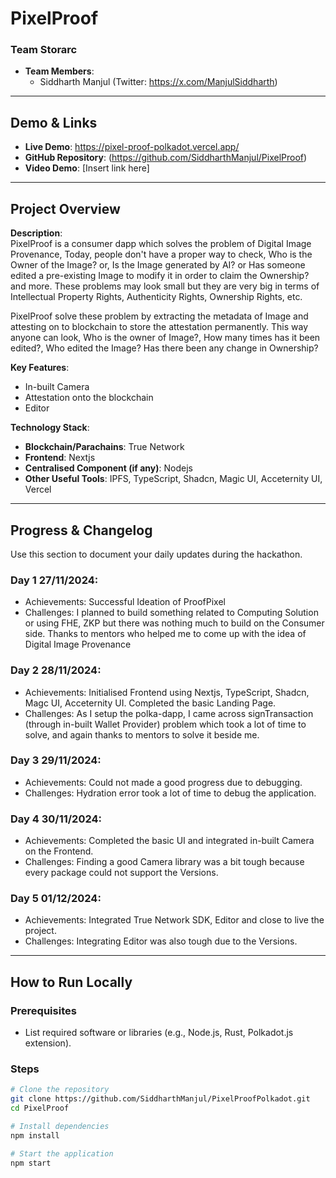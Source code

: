# PixelProof

### Team Storarc
- **Team Members**:  
  - Siddharth Manjul (Twitter: https://x.com/ManjulSiddharth)

---

## Demo & Links

- **Live Demo**: https://pixel-proof-polkadot.vercel.app/ 
- **GitHub Repository**: (https://github.com/SiddharthManjul/PixelProof)  
- **Video Demo**: [Insert link here]  

---

## Project Overview

**Description**:  
PixelProof is a consumer dapp which solves the problem of Digital Image Provenance, Today, people don't have a proper way to check, Who is the Owner of the Image? or, Is the Image generated by AI? or Has someone edited a pre-existing Image to modify it in order to claim the Ownership? and more. These problems may look small but they are very big in terms of Intellectual Property Rights, Authenticity Rights, Ownership Rights, etc.

PixelProof solve these problem by extracting the metadata of Image and attesting on to blockchain to store the attestation permanently. This way anyone can look, Who is the owner of Image?, How many times has it been edited?, Who edited the Image? Has there been any change in Ownership? 

**Key Features**:  
- In-built Camera  
- Attestation onto the blockchain
- Editor

**Technology Stack**:  
- **Blockchain/Parachains**: True Network  
- **Frontend**: Nextjs 
- **Centralised Component (if any)**: Nodejs  
- **Other Useful Tools**: IPFS, TypeScript, Shadcn, Magic UI, Acceternity UI, Vercel

---

## Progress & Changelog

Use this section to document your daily updates during the hackathon.  

### Day 1 27/11/2024:
- Achievements: Successful Ideation of ProofPixel
- Challenges: I planned to build something related to Computing Solution or using FHE, ZKP but there was nothing much to build on the Consumer side. Thanks to mentors who helped me to come up with the idea of Digital Image Provenance

### Day 2 28/11/2024:
- Achievements: Initialised Frontend using Nextjs, TypeScript, Shadcn, Magc UI, Acceternity UI. Completed the basic Landing Page.
- Challenges: As I setup the polka-dapp, I came across signTransaction (through in-built Wallet Provider) problem which took a lot of time to solve, and again thanks to mentors to solve it beside me.

### Day 3 29/11/2024:
- Achievements: Could not made a good progress due to debugging.
- Challenges: Hydration error took a lot of time to debug the application.

### Day 4 30/11/2024:
- Achievements: Completed the basic UI and integrated in-built Camera on the Frontend.
- Challenges: Finding a good Camera library was a bit tough because every package could not support the Versions. 

### Day 5 01/12/2024:
- Achievements: Integrated True Network SDK, Editor and close to live the project.
- Challenges: Integrating Editor was also tough due to the Versions.

---

## How to Run Locally

### Prerequisites
- List required software or libraries (e.g., Node.js, Rust, Polkadot.js extension).

### Steps
```bash
# Clone the repository
git clone https://github.com/SiddharthManjul/PixelProofPolkadot.git
cd PixelProof

# Install dependencies
npm install

# Start the application
npm start
